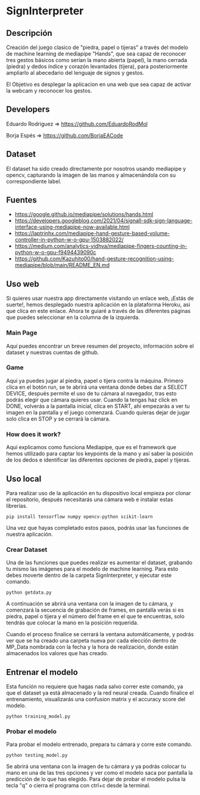 # SignInterpreter

## Descripción

Creación del juego clasico de "piedra, papel o tijeras" a través del modelo de machine learning de mediapipe "Hands", que sea capaz de reconocer tres gestos básicos como serían la mano abierta (papel), la mano cerrada (piedra) y dedos índice y corazón levantados (tijera), para posteriormente ampliarlo al abecedario del lenguaje de signos y gestos.

El Objetivo es desplegar la aplicacion en una web que sea capaz de activar la webcam y reconocer los gestos.

## Developers

Eduardo Rodriguez => https://github.com/EduardoRodMol

Borja Espés => https://github.com/BorjaEACode

## Dataset

El dataset ha sido creado directamente por nosotros usando mediapipe y opencv, capturando la imagen de las manos y almacenándola con su correspondiente label.

## Fuentes

- https://google.github.io/mediapipe/solutions/hands.html
- https://developers.googleblog.com/2021/04/signall-sdk-sign-language-interface-using-mediapipe-now-available.html
- https://laptrinhx.com/mediapipe-hand-gesture-based-volume-controller-in-python-w-o-gpu-1503882022/
- https://medium.com/analytics-vidhya/mediapipe-fingers-counting-in-python-w-o-gpu-f9494439090c
- https://github.com/Kazuhito00/hand-gesture-recognition-using-mediapipe/blob/main/README_EN.md

## Uso web

Si quieres usar nuestra app directamente visitando un enlace web, ¡Estás de suerte!, hemos desplegado nuestra aplicación en la plataforma Heroku, asi que clica en este enlace. Ahora te guiaré a través de las diferentes páginas que puedes seleccionar en la columna de la izquierda.

### Main Page

Aquí puedes encontrar un breve resumen del proyecto, información sobre el dataset y nuestras cuentas de github.

### Game

Aquí ya puedes jugar al piedra, papel o tijera contra la máquina.
Primero clica en el botón run, se te abrirá una ventana donde debes dar a SELECT DEVICE, después permite el uso de tu cámara al navegador, tras esto podrás elegir que cámara quieres usar. Cuando la tengas haz click en DONE, volverás a la pantalla inicial, clica en START, ahí empezarás a ver tu imagen en la pantalla y el juego comenzará.
Cuando quieras dejar de jugar solo clica en STOP y se cerrará la cámara.

### How does it work?

Aquí explicamos como funciona Mediapipe, que es el framework que hemos utilizado para captar los keypoints de la mano y así saber la posición de los dedos e identificar las diferentes opciones de piedra, papel y tijeras.



## Uso local

Para realizar uso de la aplicación en tu dispositivo local empieza por clonar el repositorio, después necesitarás una cámara web e instalar estas librerías.

``` shell
pip install tensorflow numpy opencv-python scikit-learn
```
Una vez que hayas completado estos pasos, podrás usar las funciones de nuestra aplicación.

### Crear Dataset

Una de las funciones que puedes realizar es aumentar el dataset, grabando tu mismo las imágenes para el modelo de machine learning. Para esto debes moverte dentro de la carpeta SignInterpreter, y ejecutar este comando.

``` shell
python getdata.py
```

A continuación se abrirá una ventana con la imagen de tu cámara, y comenzará la secuencia de grabación de frames, en pantalla verás si es piedra, papel o tijera y el número del frame en el que te encuentras, solo tendrás que colocar la mano en la posición requerida.

Cuando el proceso finalice se cerrará la ventana automáticamente, y podrás ver que se ha creado una carpeta nueva por cada elección dentro de MP_Data nombrada con la fecha y la hora de realización, donde están almacenados los valores que has creado.

## Entrenar el modelo

Esta función no requiere que hagas nada salvo correr este comando, ya que el dataset ya está almacenado y la red neural creada. Cuando finalice el entrenamiento, visualizarás una confusion matrix y el accuracy score del modelo.

``` shell
python training_model.py
```

### Probar el modelo

Para probar el modelo entrenado, prepara tu cámara y corre este comando.

``` shell
python testing_model.py
```

Se abrirá una ventana con la imagen de tu cámara y ya podrás colocar tu mano en una de las tres opciones y ver como el modelo saca por pantalla la predicción de lo que has elegido. Para dejar de probar el modelo pulsa la tecla "q" o cierra el programa con ctrl+c desde la terminal.
